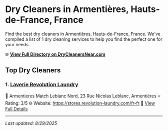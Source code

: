 # Dry Cleaners in Armentières, Hauts-de-France, France

Find the best dry cleaners in Armentières, Hauts-de-France, France. We've compiled a list of 1 dry cleaning services to help you find the perfect one for your needs.

🌐 **[View Full Directory on DryCleanersNear.com](https://drycleanersnear.com/city/France/Hauts-de-France/Armenti%C3%A8res)**

## Top Dry Cleaners

### 1. [Laverie Revolution Laundry](https://drycleanersnear.com/dryCleaner/68ae676dc95ff2c6096b1378/laverie-revolution-laundry)
📍 Armentieres Match Leblanc Nord, 23 Rue Nicolas Leblanc, Armentières
⭐ Rating: 3/5
🌐 Website: https://stores.revolution-laundry.com/fr-fr
🔗 [View Full Details](https://drycleanersnear.com/dryCleaner/68ae676dc95ff2c6096b1378/laverie-revolution-laundry)


---

*Last updated: 8/29/2025*
